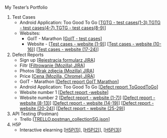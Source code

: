 My Tester’s Portfolio
  1. Test Cases
      * Android Application: Too Good To Go [[TGTG - test cases(1-3)](https://github.com/user-attachments/assets/fb5ca5c7-794a-450e-8aa1-06b8ecdc242b),[TGTG - test cases(4-7)](https://github.com/user-attachments/assets/56362c58-ea59-40ac-9e26-aeb66b18005a),[TGTG - test cases(8-9)](https://github.com/user-attachments/assets/c8be8862-7336-491c-abd6-b53e07b42513)]
      * Websites: 
         * GoIT - Marathon [[GoIT - test cases](https://github.com/user-attachments/assets/d2dc8b75-c9ea-4407-80e7-28fc267eba88)]
         * Website - [[Test cases - website (1-9)](https://github.com/user-attachments/assets/1996f22d-70ad-4c69-90f6-698c003c2386)] [[Test cases - website (10-16)](https://github.com/user-attachments/assets/ff006121-197f-4505-b61c-d37512246f51)] [[Test cases - website (17-24)](https://github.com/user-attachments/assets/0df3cb0f-4fe2-4696-9322-aba76e80f9e9)]
  3. Defect Reports
     * Sign up [[Rejestracja formularz JIRA](https://github.com/user-attachments/assets/3a27becb-de8e-4830-9468-73c0bb55ff8b)]
     * Filtr [[Filtrowanie (Mozilla) JIRA](https://github.com/user-attachments/assets/b0667d43-e1ef-4951-a99a-76a0956bb54a)]
     * Photos [[Brak zdjęcia (Mozilla) JIRA](https://github.com/user-attachments/assets/e008ebba-70ed-4002-bc70-cc7f19fad193)]
     * Price [[Cena (Mozilla, Chrome) JIRA](https://github.com/user-attachments/assets/18bd7540-794c-43b8-9283-c303c971b63c)]
     * GoIT - Marathon [[Defect report GoIT Marathon](https://github.com/user-attachments/assets/32ea222e-1285-48bd-971f-3907c916efb2)]
     * Android Application: Too Good To Go [[Defect report ToGoodToGo](https://github.com/user-attachments/assets/8e396001-e5eb-40c2-b188-c31c1ee7eed5)]
     * Website number 1 [[Defect report -website](https://github.com/user-attachments/assets/b4571908-94cf-40c2-9bfc-26a76ca909d1)]
     * Website number 2 [[Defect report - website (1-7)](https://github.com/user-attachments/assets/db84390f-eb38-4ee3-a4df-9b82edf1ab9d)] [[Defect report - website (8-13)](https://github.com/user-attachments/assets/0d27bec6-e545-492a-b075-3c7634f6f62b)] [[Defect report - website (14-19)](https://github.com/user-attachments/assets/1f4c41c5-78ed-4eaa-9e89-adf9b19ee48f)] [[Defect report - website (20-24)](https://github.com/user-attachments/assets/18dcc4dc-5456-4c79-978e-5cd4a6172df3)] [[Defect report - website (25-29)](https://github.com/user-attachments/assets/afaca684-bd2d-454d-9c09-2069f13ef6f5)]
  4. API Testing (Postman)
     * Trello [[TRELLO.postman_collectionSG.json](https://github.com/user-attachments/files/19208213/TRELLO.postman_collectionSG.json)]
  5. H5P
     * Interactive elearning [[H5P(1)](https://github.com/user-attachments/assets/e92ab706-e7c3-430d-a264-b074bafd5262)], [[H5P(2)](https://github.com/user-attachments/assets/1524b9b8-9e19-4ea5-8462-bc5687603a36)], [[H5P(3)](https://github.com/user-attachments/assets/3825db2f-0482-40b2-bc20-6fd7cc160e75)]
